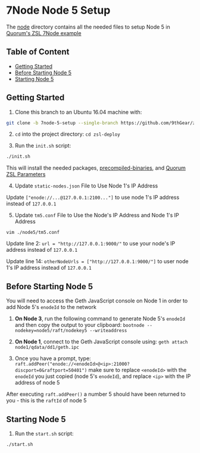 # 7Node Node 5 Setup

The [node](https://github.com/9thGear/zsl-deploy/tree/7node-1-setup/node1) directory contains all the needed files to setup Node 5 in [Quorum's ZSL 7Node example](https://github.com/jpmorganchase/quorum-examples/tree/zsl_geth1.6/examples/7nodes)

## Table of Content

- [Getting Started](#getting-started)
- [Before Starting Node 5](#before-starting-node-5)
- [Starting Node 5](#starting-node-5)

## Getting Started

1. Clone this branch to an Ubuntu 16.04 machine with:

```bash
git clone -b 7node-5-setup --single-branch https://github.com/9thGear/zsl-deploy.git
```

2. `cd` into the project directory: `cd zsl-deploy`

3. Run the `init.sh` script:

```bash
./init.sh
```

This will install the needed packages, [precompiled-binaries](https://github.com/9thGear/zsl-deploy/releases/tag/binaries-v0.1.6), and [Quorum ZSL Parameters](https://github.com/jpmorganchase/zsl-q-params/releases/tag/v0.3)

4. Update `static-nodes.json` File to Use Node 1's IP Address

Update `["enode://...@127.0.0.1:2100..."]` to use node 1's IP address instead of `127.0.0.1`

5. Update `tm5.conf` File to Use the Node's IP Address and Node 1's IP Address

`vim ./node5/tm5.conf`

Update line 2: `url = "http://127.0.0.1:9000/"` to use your node's IP address instead of `127.0.0.1`

Update line 14: `otherNodeUrls = ["http://127.0.0.1:9000/"]` to user node 1's IP address instead of `127.0.0.1`

## Before Starting Node 5

You will need to access the Geth JavaScript console on Node 1 in order to add Node 5's `enodeId` to the network

1. **On Node 3**, run the following command to generate Node 5's `enodeId` and then copy the output to your clipboard: `bootnode --nodekey=node5/raft/nodekey5 --writeaddress`

2. **On Node 1**, connect to the Geth JavaScript console using: `geth attach node1/qdata/dd1/geth.ipc`

3. Once you have a prompt, type: `raft.addPeer("enode://<enodeId>@<ip>:21000?discport=0&raftport=50401")` make sure to replace `<enodeId>` with the `enodeId` you just copied (node 5's `enodeId`), and replace `<ip>` with the IP address of node 5

After executing `raft.addPeer()` a number 5 should have been returned to you - this is the `raftId` of node 5

## Starting Node 5

1. Run the `start.sh` script:

```bash
./start.sh
```

